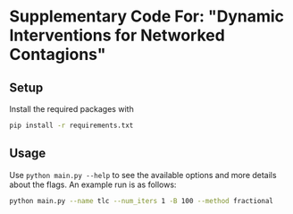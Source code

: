# Supplementary Code For: "Dynamic Interventions for Networked Contagions"

## Setup

Install the required packages with
```bash
pip install -r requirements.txt
```

## Usage

Use `python main.py --help` to see the available options and more details about the flags. An example run is as follows: 

```bash
python main.py --name tlc --num_iters 1 -B 100 --method fractional
```

